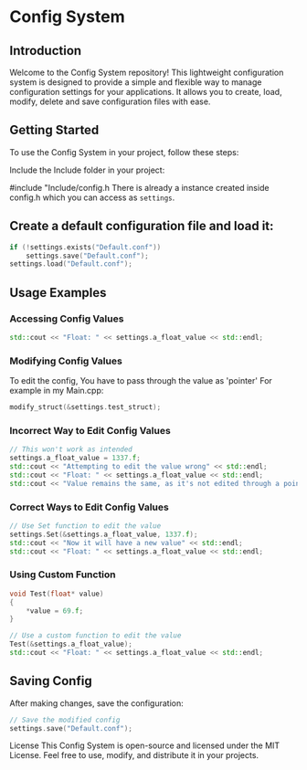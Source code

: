 # Config System
## Introduction
Welcome to the Config System repository! This lightweight configuration system is designed to provide a simple and flexible way to manage configuration settings for your applications. It allows you to create, load, modify, delete and save configuration files with ease.

## Getting Started
To use the Config System in your project, follow these steps:

Include the Include folder in your project:

#include "Include/config.h
There is already a instance created inside config.h which you can access as `settings`.

## Create a default configuration file and load it:

```cpp
if (!settings.exists("Default.conf"))
    settings.save("Default.conf");
settings.load("Default.conf");
```
## Usage Examples

### Accessing Config Values
```cpp
std::cout << "Float: " << settings.a_float_value << std::endl;
```

### Modifying Config Values
To edit the config, You have to pass through the value as 'pointer'
For example in my Main.cpp:
```cpp
modify_struct(&settings.test_struct);
```

### Incorrect Way to Edit Config Values
```cpp
// This won't work as intended
settings.a_float_value = 1337.f;
std::cout << "Attempting to edit the value wrong" << std::endl;
std::cout << "Float: " << settings.a_float_value << std::endl;
std::cout << "Value remains the same, as it's not edited through a pointer." << std::endl;
```

### Correct Ways to Edit Config Values
```cpp
// Use Set function to edit the value
settings.Set(&settings.a_float_value, 1337.f);
std::cout << "Now it will have a new value" << std::endl;
std::cout << "Float: " << settings.a_float_value << std::endl;
```

### Using Custom Function
```cpp
void Test(float* value)
{
	*value = 69.f;
}

// Use a custom function to edit the value
Test(&settings.a_float_value);
std::cout << "Float: " << settings.a_float_value << std::endl;
```

## Saving Config
After making changes, save the configuration:
```cpp
// Save the modified config
settings.save("Default.conf");
```

License
This Config System is open-source and licensed under the MIT License. Feel free to use, modify, and distribute it in your projects.
